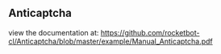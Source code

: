 ## Anticaptcha

 view the documentation at: https://github.com/rocketbot-cl/Anticaptcha/blob/master/example/Manual_Anticaptcha.pdf